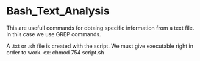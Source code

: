 # Bash_Text_Analysis
This are usefull commands for obtaing specific information from a text file.
In this case we use GREP commands.

A .txt or .sh file is created with the script.
We must give executable right in order to work.
ex: chmod 754 script.sh
